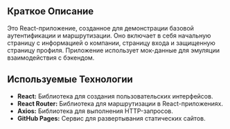 <div class="section">
    <h2>Краткое Описание</h2>
    <p>Это React-приложение, созданное для демонстрации базовой аутентификации и маршрутизации. Оно включает в себя начальную страницу с информацией о компании, страницу входа и защищенную страницу профиля. Приложение использует мок-данные для эмуляции взаимодействия с бэкендом.</p>
</div>

<div class="section">
    <h2>Используемые Технологии</h2>
    <ul>
        <li><strong>React:</strong> Библиотека для создания пользовательских интерфейсов.</li>
        <li><strong>React Router:</strong> Библиотека для маршрутизации в React-приложениях.</li>
        <li><strong>Axios:</strong> Библиотека для выполнения HTTP-запросов.</li>
        <li><strong>GitHub Pages:</strong> Сервис для развертывания статических сайтов.</li>
    </ul>
</div>
